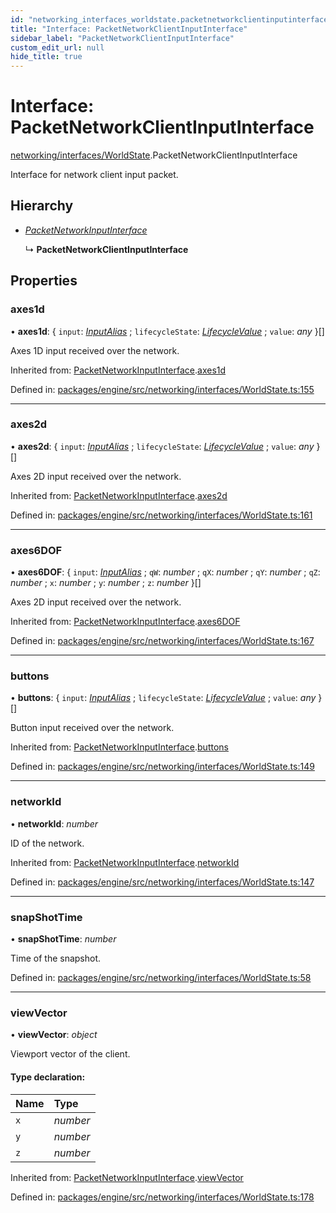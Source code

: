 ```yaml
---
id: "networking_interfaces_worldstate.packetnetworkclientinputinterface"
title: "Interface: PacketNetworkClientInputInterface"
sidebar_label: "PacketNetworkClientInputInterface"
custom_edit_url: null
hide_title: true
---
```


# Interface: PacketNetworkClientInputInterface

[networking/interfaces/WorldState](../modules/networking_interfaces_worldstate.md).PacketNetworkClientInputInterface

Interface for network client input packet.

## Hierarchy

* [*PacketNetworkInputInterface*](networking_interfaces_worldstate.packetnetworkinputinterface.md)

  ↳ **PacketNetworkClientInputInterface**

## Properties

### axes1d

• **axes1d**: { `input`: [*InputAlias*](../modules/input_types_inputalias.md#inputalias) ; `lifecycleState`: [*LifecycleValue*](../enums/common_enums_lifecyclevalue.lifecyclevalue.md) ; `value`: *any*  }[]

Axes 1D input received over the network.

Inherited from: [PacketNetworkInputInterface](networking_interfaces_worldstate.packetnetworkinputinterface.md).[axes1d](networking_interfaces_worldstate.packetnetworkinputinterface.md#axes1d)

Defined in: [packages/engine/src/networking/interfaces/WorldState.ts:155](https://github.com/xr3ngine/xr3ngine/blob/716a06460/packages/engine/src/networking/interfaces/WorldState.ts#L155)

___

### axes2d

• **axes2d**: { `input`: [*InputAlias*](../modules/input_types_inputalias.md#inputalias) ; `lifecycleState`: [*LifecycleValue*](../enums/common_enums_lifecyclevalue.lifecyclevalue.md) ; `value`: *any*  }[]

Axes 2D input received over the network.

Inherited from: [PacketNetworkInputInterface](networking_interfaces_worldstate.packetnetworkinputinterface.md).[axes2d](networking_interfaces_worldstate.packetnetworkinputinterface.md#axes2d)

Defined in: [packages/engine/src/networking/interfaces/WorldState.ts:161](https://github.com/xr3ngine/xr3ngine/blob/716a06460/packages/engine/src/networking/interfaces/WorldState.ts#L161)

___

### axes6DOF

• **axes6DOF**: { `input`: [*InputAlias*](../modules/input_types_inputalias.md#inputalias) ; `qW`: *number* ; `qX`: *number* ; `qY`: *number* ; `qZ`: *number* ; `x`: *number* ; `y`: *number* ; `z`: *number*  }[]

Axes 2D input received over the network.

Inherited from: [PacketNetworkInputInterface](networking_interfaces_worldstate.packetnetworkinputinterface.md).[axes6DOF](networking_interfaces_worldstate.packetnetworkinputinterface.md#axes6dof)

Defined in: [packages/engine/src/networking/interfaces/WorldState.ts:167](https://github.com/xr3ngine/xr3ngine/blob/716a06460/packages/engine/src/networking/interfaces/WorldState.ts#L167)

___

### buttons

• **buttons**: { `input`: [*InputAlias*](../modules/input_types_inputalias.md#inputalias) ; `lifecycleState`: [*LifecycleValue*](../enums/common_enums_lifecyclevalue.lifecyclevalue.md) ; `value`: *any*  }[]

Button input received over the network.

Inherited from: [PacketNetworkInputInterface](networking_interfaces_worldstate.packetnetworkinputinterface.md).[buttons](networking_interfaces_worldstate.packetnetworkinputinterface.md#buttons)

Defined in: [packages/engine/src/networking/interfaces/WorldState.ts:149](https://github.com/xr3ngine/xr3ngine/blob/716a06460/packages/engine/src/networking/interfaces/WorldState.ts#L149)

___

### networkId

• **networkId**: *number*

ID of the network.

Inherited from: [PacketNetworkInputInterface](networking_interfaces_worldstate.packetnetworkinputinterface.md).[networkId](networking_interfaces_worldstate.packetnetworkinputinterface.md#networkid)

Defined in: [packages/engine/src/networking/interfaces/WorldState.ts:147](https://github.com/xr3ngine/xr3ngine/blob/716a06460/packages/engine/src/networking/interfaces/WorldState.ts#L147)

___

### snapShotTime

• **snapShotTime**: *number*

Time of the snapshot.

Defined in: [packages/engine/src/networking/interfaces/WorldState.ts:58](https://github.com/xr3ngine/xr3ngine/blob/716a06460/packages/engine/src/networking/interfaces/WorldState.ts#L58)

___

### viewVector

• **viewVector**: *object*

Viewport vector of the client.

#### Type declaration:

Name | Type |
:------ | :------ |
`x` | *number* |
`y` | *number* |
`z` | *number* |

Inherited from: [PacketNetworkInputInterface](networking_interfaces_worldstate.packetnetworkinputinterface.md).[viewVector](networking_interfaces_worldstate.packetnetworkinputinterface.md#viewvector)

Defined in: [packages/engine/src/networking/interfaces/WorldState.ts:178](https://github.com/xr3ngine/xr3ngine/blob/716a06460/packages/engine/src/networking/interfaces/WorldState.ts#L178)

